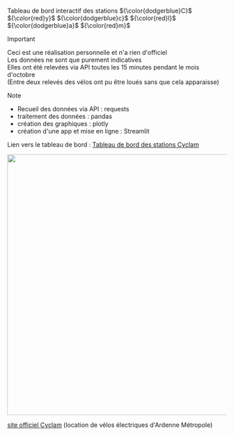 Tableau de bord interactif des stations ${\color{dodgerblue}C}$ ${\color{red}y}$ ${\color{dodgerblue}c}$ ${\color{red}l}$ ${\color{dodgerblue}a}$ ${\color{red}m}$  

> [!IMPORTANT]
> Ceci est une réalisation personnelle et n'a rien d'officiel  
> Les données ne sont que purement indicatives  
> Elles ont été relevées via API toutes les 15 minutes pendant le mois d'octobre  
> (Entre deux relevés des vélos ont pu être loués sans que cela apparaisse)

> [!NOTE]
>  - Recueil des données via API : requests
>  - traitement des données : pandas
>  - création des graphiques : plotly
>  - création d'une app et mise en ligne : Streamlit

Lien vers le tableau de bord : [Tableau de bord des stations Cyclam](https://cyclam-stations.streamlit.app/)  
<p>
 <a href="https://cyclam-stations.streamlit.app/" target="_blank"><img src="" width="800" height="600">
</p>

[site officiel Cyclam](https://cyclam.ecovelo.mobi/#/home)
(location de vélos électriques d'Ardenne Métropole)

